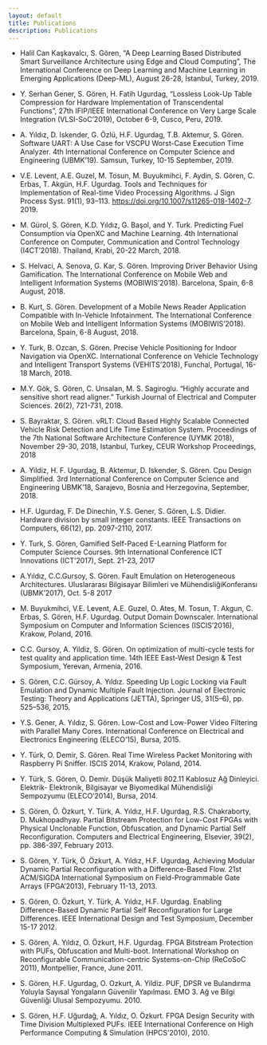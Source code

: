 ```yaml
---
layout: default
title: Publications
description: Publications
---
```


* Halil Can Kaşkavalcı, S. Gören, “A Deep Learning Based Distributed Smart Surveillance Architecture using Edge and Cloud Computing”,  The International Conference on Deep Learning and Machine Learning in Emerging Applications (Deep-ML), August 26-28, İstanbul, Turkey, 2019.

* Y. Serhan Gener,  S. Gören, H. Fatih Ugurdag, “Lossless Look-Up Table Compression for Hardware Implementation of Transcendental Functions”,  27th IFIP/IEEE International Conference on Very Large Scale Integration (VLSI-SoC’2019), October 6-9, Cusco, Peru, 2019.

* A. Yıldız, D. Iskender, G. Özlü, H.F. Ugurdag, T.B. Aktemur, S. Gören. Software UART: A Use Case for VSCPU Worst-Case Execution Time Analyzer. 4th International Conference on Computer Science and Engineering (UBMK’19). Samsun, Turkey, 10-15 September, 2019.

* V.E. Levent, A.E. Guzel, M. Tosun, M. Buyukmihci, F. Aydin, S. Gören, C. Erbas, T. Akgün, H.F. Ugurdag. Tools and Techniques for Implementation of Real-time Video Processing Algorithms. J Sign Process Syst. 91(1), 93–113. https://doi.org/10.1007/s11265-018-1402-7. 2019.

* M. Gürol,  S. Gören, K.D. Yıldız, G. Başol, and Y. Turk. Predicting Fuel Consumption via OpenXC and Machine Learning. 4th International Conference on Computer, Communication and Control Technology (I4CT’2018).  Thailand, Krabi, 20-22 March, 2018.

* S. Helvaci, A. Senova, G. Kar, S. Gören. Improving Driver Behavior Using Gamification. The International Conference on Mobile Web and Intelligent Information Systems (MOBIWIS’2018). Barcelona, Spain, 6-8 August, 2018.

* B. Kurt,  S. Gören. Development of a Mobile News Reader Application Compatible with In-Vehicle Infotainment. The International Conference on Mobile Web and Intelligent Information Systems (MOBIWIS’2018). Barcelona, Spain, 6-8 August, 2018.

* Y. Turk, B. Ozcan, S. Gören. Precise Vehicle Positioning for Indoor Navigation via OpenXC. International Conference on Vehicle Technology and Intelligent Transport Systems (VEHITS’2018), Funchal, Portugal, 16-18 March, 2018.

* M.Y. Gök, S. Gören, C. Unsalan, M. S. Sagiroglu. “Highly accurate and sensitive short read aligner.” Turkish Journal of Electrical and Computer Sciences. 26(2), 721-731, 2018.

* S. Bayraktar, S. Gören. vRLT: Cloud Based Highly Scalable Connected Vehicle Risk Detection and Life Time Estimation System. Proceedings of the 7th National Software Architecture Conference (UYMK 2018), November 29-30, 2018, Istanbul, Turkey, CEUR Workshop Proceedings, 2018

* A. Yildiz, H. F. Ugurdag, B. Aktemur, D. ̇Iskender, S. Gören. Cpu Design Simplified. 3rd International Conference on Computer Science and Engineering UBMK’18, Sarajevo, Bosnia and Herzegovina, September, 2018.

* H.F. Ugurdag, F. De Dinechin, Y.S. Gener, S. Gören, L.S. Didier. Hardware division by small integer constants. IEEE Transactions on  Computers, 66(12),  pp. 2097-2110, 2017.

* Y. Turk, S. Gören, Gamified Self-Paced E-Learning Platform for Computer Science Courses. 9th International Conference ICT Innovations (ICT’2017), Sept. 21-23, 2017

* A.Yıldız, C.C.Gursoy, S. Gören. Fault Emulation on Heterogeneous Architectures. Uluslararası Bilgi​sayar Bilimleri ve Mühendisliği ​Konferansı (UBMK’2017), Oct. 5-8 2017

* M. Buyukmihci, V.E. Levent, A.E. Guzel, O. Ates, M. Tosun, T. Akgun, C. Erbas, S. Gören, H.F. Ugurdag. Output Domain Downscaler. International Symposium on Computer and Information Sciences (ISCIS’2016), Krakow, Poland, 2016.

* C.C. Gursoy, A. Yildiz, S. Gören. On optimization of multi-cycle tests for test quality and application time. 14th IEEE East-West Design & Test Symposium, Yerevan, Armenia, 2016.

* S. Gören, C.C. Gürsoy, A. Yıldız. Speeding Up Logic Locking via Fault Emulation and Dynamic Multiple Fault Injection. Journal of Electronic Testing: Theory and Applications (JETTA), Springer US, 31(5–6), pp. 525–536, 2015.

* Y.S. Gener, A. Yıldız, S. Gören. Low-Cost and Low-Power Video Filtering with Parallel Many Cores.  International Conference on Electrical and Electronics Engineering (ELECO’15), Bursa, 2015.

* Y. Türk, O. Demir, S. Gören. Real Time Wireless Packet Monitoring with Raspberry Pi Sniffer. ISCIS 2014, Krakow, Poland, 2014.

* Y. Türk, S. Gören, O. Demir. Düşük Maliyetli 802.11 Kablosuz Ağ Dinleyici. Elektrik- Elektronik, Bilgisayar ve Biyomedikal Mühendisliği Sempozyumu (ELECO’2014), Bursa, 2014.

* S. Gören, Ö. Özkurt, Y. Türk, A. Yıldız, H.F. Ugurdag, R.S. Chakraborty, D. Mukhopadhyay. Partial Bitstream Protection for Low-Cost FPGAs with Physical Unclonable Function, Obfuscation, and Dynamic Partial Self Reconfiguration. Computers and Electrical Engineering, Elsevier, 39(2), pp. 386-397, February 2013.

* S. Gören, Y. Türk, Ö .Özkurt, A. Yıldız, H.F. Ugurdag,  Achieving Modular Dynamic Partial Reconfiguration with a Difference-Based Flow. 21st ACM/SIGDA International Symposium on Field-Programmable Gate Arrays (FPGA’2013), February 11-13, 2013.

* S. Gören, O. Özkurt, Y. Türk, A. Yıldız, H.F. Ugurdag. Enabling Difference-Based Dynamic Partial Self Reconfiguration for Large Differences. IEEE International Design and Test Symposium, December 15-17 2012.

* S. Gören, A. Yıldız, O. Özkurt, H.F. Ugurdag. FPGA Bitstream Protection with PUFs, Obfuscation and Multi-boot. International Workshop on Reconfigurable Communication-centric Systems-on-Chip (ReCoSoC 2011), Montpellier, France, June 2011.

* S. Gören, H.F. Ugurdag, O. Ozkurt, A. Yildiz. PUF, DPSR ve Bulandırma Yoluyla Sayısal Yongaların Güvenilir Yapılması. EMO 3. Ağ ve Bilgi Güvenliği Ulusal Sempozyumu. 2010.

* S. Gören, H.F. Uğurdağ, A. Yıldız, O. Özkurt. FPGA Design Security with Time Division Multiplexed PUFs. IEEE International Conference on High Performance Computing & Simulation (HPCS’2010), 2010.
